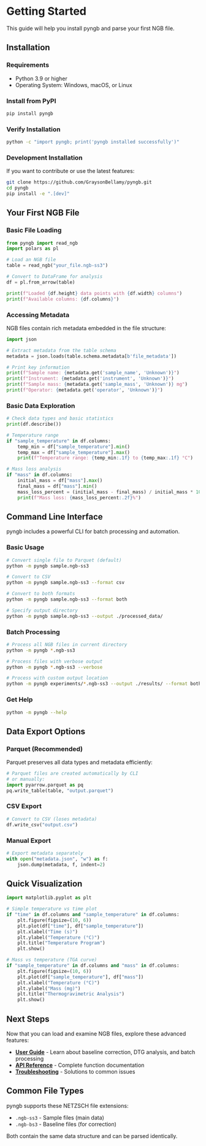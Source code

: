 # Getting Started

This guide will help you install pyngb and parse your first NGB file.

## Installation

### Requirements

- Python 3.9 or higher
- Operating System: Windows, macOS, or Linux

### Install from PyPI

```bash
pip install pyngb
```

### Verify Installation

```bash
python -c "import pyngb; print('pyngb installed successfully')"
```

### Development Installation

If you want to contribute or use the latest features:

```bash
git clone https://github.com/GraysonBellamy/pyngb.git
cd pyngb
pip install -e ".[dev]"
```

## Your First NGB File

### Basic File Loading

```python
from pyngb import read_ngb
import polars as pl

# Load an NGB file
table = read_ngb("your_file.ngb-ss3")

# Convert to DataFrame for analysis
df = pl.from_arrow(table)

print(f"Loaded {df.height} data points with {df.width} columns")
print(f"Available columns: {df.columns}")
```

### Accessing Metadata

NGB files contain rich metadata embedded in the file structure:

```python
import json

# Extract metadata from the table schema
metadata = json.loads(table.schema.metadata[b'file_metadata'])

# Print key information
print(f"Sample name: {metadata.get('sample_name', 'Unknown')}")
print(f"Instrument: {metadata.get('instrument', 'Unknown')}")
print(f"Sample mass: {metadata.get('sample_mass', 'Unknown')} mg")
print(f"Operator: {metadata.get('operator', 'Unknown')}")
```

### Basic Data Exploration

```python
# Check data types and basic statistics
print(df.describe())

# Temperature range
if "sample_temperature" in df.columns:
    temp_min = df["sample_temperature"].min()
    temp_max = df["sample_temperature"].max()
    print(f"Temperature range: {temp_min:.1f} to {temp_max:.1f} °C")

# Mass loss analysis
if "mass" in df.columns:
    initial_mass = df["mass"].max()
    final_mass = df["mass"].min()
    mass_loss_percent = (initial_mass - final_mass) / initial_mass * 100
    print(f"Mass loss: {mass_loss_percent:.2f}%")
```

## Command Line Interface

pyngb includes a powerful CLI for batch processing and automation.

### Basic Usage

```bash
# Convert single file to Parquet (default)
python -m pyngb sample.ngb-ss3

# Convert to CSV
python -m pyngb sample.ngb-ss3 --format csv

# Convert to both formats
python -m pyngb sample.ngb-ss3 --format both

# Specify output directory
python -m pyngb sample.ngb-ss3 --output ./processed_data/
```

### Batch Processing

```bash
# Process all NGB files in current directory
python -m pyngb *.ngb-ss3

# Process files with verbose output
python -m pyngb *.ngb-ss3 --verbose

# Process with custom output location
python -m pyngb experiments/*.ngb-ss3 --output ./results/ --format both
```

### Get Help

```bash
python -m pyngb --help
```

## Data Export Options

### Parquet (Recommended)

Parquet preserves all data types and metadata efficiently:

```python
# Parquet files are created automatically by CLI
# or manually:
import pyarrow.parquet as pq
pq.write_table(table, "output.parquet")
```

### CSV Export

```python
# Convert to CSV (loses metadata)
df.write_csv("output.csv")
```

### Manual Export

```python
# Export metadata separately
with open("metadata.json", "w") as f:
    json.dump(metadata, f, indent=2)
```

## Quick Visualization

```python
import matplotlib.pyplot as plt

# Simple temperature vs time plot
if "time" in df.columns and "sample_temperature" in df.columns:
    plt.figure(figsize=(10, 6))
    plt.plot(df["time"], df["sample_temperature"])
    plt.xlabel("Time (s)")
    plt.ylabel("Temperature (°C)")
    plt.title("Temperature Program")
    plt.show()

# Mass vs temperature (TGA curve)
if "sample_temperature" in df.columns and "mass" in df.columns:
    plt.figure(figsize=(10, 6))
    plt.plot(df["sample_temperature"], df["mass"])
    plt.xlabel("Temperature (°C)")
    plt.ylabel("Mass (mg)")
    plt.title("Thermogravimetric Analysis")
    plt.show()
```

## Next Steps

Now that you can load and examine NGB files, explore these advanced features:

- **[User Guide](user-guide.md)** - Learn about baseline correction, DTG analysis, and batch processing
- **[API Reference](api-reference.md)** - Complete function documentation
- **[Troubleshooting](troubleshooting.md)** - Solutions to common issues

## Common File Types

pyngb supports these NETZSCH file extensions:

- `.ngb-ss3` - Sample files (main data)
- `.ngb-bs3` - Baseline files (for correction)

Both contain the same data structure and can be parsed identically.
